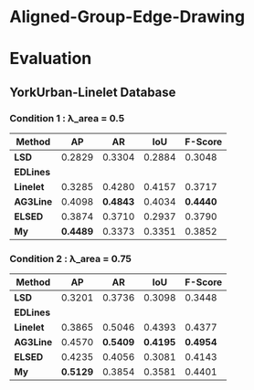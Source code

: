 # Aligned-Group-Edge-Drawing  

# Evaluation  
## YorkUrban-Linelet Database  
### Condition 1 : λ_area = 0.5  

| **Method**  | **AP** | **AR** | **IoU** | **F-Score** |
|-------------|--------|--------|---------|-------------|
| **LSD**     | 0.2829 | 0.3304 | 0.2884  | 0.3048      |
| **EDLines** |        |        |         |             |
| **Linelet** | 0.3285 | 0.4280 | 0.4157  | 0.3717      |
| **AG3Line** | 0.4098 | **0.4843** | 0.4034  | **0.4440**      |
| **ELSED**   | 0.3874 | 0.3710 | 0.2937  | 0.3790      |
| **My**      | **0.4489** | 0.3373 | 0.3351  | 0.3852      |  

### Condition 2 : λ_area = 0.75  
| **Method**  | **AP** | **AR** | **IoU** | **F-Score** |
|-------------|--------|--------|---------|-------------|
| **LSD**     | 0.3201 | 0.3736 | 0.3098  | 0.3448      |
| **EDLines** |        |        |         |             |
| **Linelet** | 0.3865 | 0.5046 | 0.4393  | 0.4377      |
| **AG3Line** | 0.4570 | **0.5409** | **0.4195**  | **0.4954**      |
| **ELSED**   | 0.4235 | 0.4056 | 0.3081  | 0.4143      |
| **My**      | **0.5129** | 0.3854 | 0.3581  | 0.4401      |

###